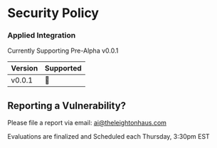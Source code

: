 # Security Policy

### Applied Integration

Currently Supporting Pre-Alpha v0.0.1 


| Version  | Supported          |
| -------  | ------------------ |
| v0.0.1   |  🦾                |

## Reporting a Vulnerability?

Please file a report via email: ai@theleightonhaus.com

Evaluations are finalized and Scheduled each Thursday, 3:30pm EST


